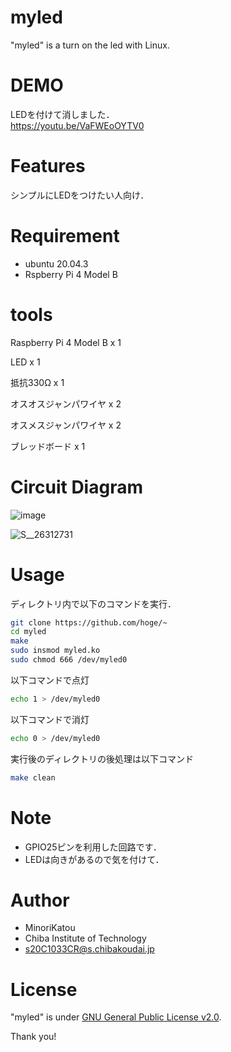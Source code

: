 # myled

"myled" is a turn on the led with Linux.

# DEMO

LEDを付けて消しました．<br>
https://youtu.be/VaFWEoOYTV0

# Features

シンプルにLEDをつけたい人向け．

# Requirement

* ubuntu 20.04.3
* Rspberry Pi 4 Model B

# tools

Raspberry Pi 4 Model B x 1<br>

LED x 1<br>

抵抗330Ω x 1<br>

オスオスジャンパワイヤ x 2<br>

オスメスジャンパワイヤ x 2<br>

ブレッドボード x 1<br>

# Circuit Diagram

![image](https://user-images.githubusercontent.com/93694457/146138311-514a2cd9-35ab-4d2d-aa58-5b760f3f3c59.png)


![S__26312731](https://user-images.githubusercontent.com/93694457/146136522-9e81728b-2aa8-4c44-a57d-1fdd5d6341b5.jpg)

# Usage

ディレクトリ内で以下のコマンドを実行．

```bash
git clone https://github.com/hoge/~
cd myled
make
sudo insmod myled.ko
sudo chmod 666 /dev/myled0
```
以下コマンドで点灯

```bash
echo 1 > /dev/myled0
```

以下コマンドで消灯

```bash
echo 0 > /dev/myled0
```

実行後のディレクトリの後処理は以下コマンド

```bash
make clean
```

# Note

* GPIO25ピンを利用した回路です．
* LEDは向きがあるので気を付けて．

# Author

* MinoriKatou
* Chiba Institute of Technology
* s20C1033CR@s.chibakoudai.jp

# License

"myled" is under [GNU General Public License v2.0](https://www.gnu.org/licenses/).

Thank you!
